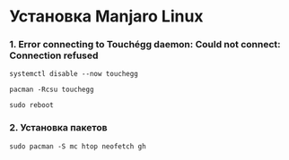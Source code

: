 # Установка Manjaro Linux

### 1. Error connecting to Touchégg daemon: Could not connect: Connection refused

```
systemctl disable --now touchegg
```
```
pacman -Rcsu touchegg
```
```
sudo reboot
```
### 2. Установка пакетов
```
sudo pacman -S mc htop neofetch gh
```
